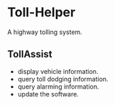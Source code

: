 # Toll-Helper
 A highway tolling system.
## TollAssist
* display vehicle information.  
* query toll dodging information.
* query alarming information.
* update the software.
